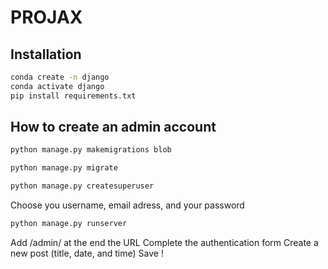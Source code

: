 # PROJAX

## Installation

```bash
conda create -n django
conda activate django
pip install requirements.txt
```

## How to create an admin account
```bash
python manage.py makemigrations blob
```

```bash
python manage.py migrate
```

```bash
python manage.py createsuperuser
```
Choose you username, email adress, and your password

```bash
python manage.py runserver
```
Add /admin/ at the end the URL
Complete the authentication form
Create a new post (title, date, and time)
Save !

